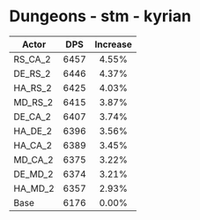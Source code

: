 # Dungeons - stm - kyrian
| Actor | DPS | Increase |
|---|:---:|:---:|
|RS_CA_2|6457|4.55%|
|DE_RS_2|6446|4.37%|
|HA_RS_2|6425|4.03%|
|MD_RS_2|6415|3.87%|
|DE_CA_2|6407|3.74%|
|HA_DE_2|6396|3.56%|
|HA_CA_2|6389|3.45%|
|MD_CA_2|6375|3.22%|
|DE_MD_2|6374|3.21%|
|HA_MD_2|6357|2.93%|
|Base|6176|0.00%|
